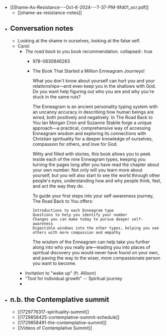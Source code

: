 - [[Shame-As-Resistance---Oct-6-2024---7-37-PM-8fd01_ocr.pdf]]
	- [[shame-as-resistance-notes]]
- ## Conversation notes
	- Looking at the shame in ourselves, looking at the false self.
	- Carol:
		- *The road back to you* book recommendation.
		  collapsed:: true
			- 978-0830846283
			- The Book That Started a Million Enneagram Journeys!
			  
			  What you don't know about yourself can hurt you and your relationships―and even keep you in the shallows with God. Do you want help figuring out who you are and why you're stuck in the same ruts?
			  
			  The Enneagram is an ancient personality typing system with an uncanny accuracy in describing how human beings are wired, both positively and negatively. In The Road Back to You Ian Morgan Cron and Suzanne Stabile forge a unique approach―a practical, comprehensive way of accessing Enneagram wisdom and exploring its connections with Christian spirituality for a deeper knowledge of ourselves, compassion for others, and love for God.
			  
			  Witty and filled with stories, this book allows you to peek inside each of the nine Enneagram types, keeping you turning the pages long after you have read the chapter about your own number. Not only will you learn more about yourself, but you will also start to see the world through other people's eyes, understanding how and why people think, feel, and act the way they do.
			  
			  To guide your first steps into your self-awareness journey, The Road Back to You offers:
			  
			      Introductions to each Enneagram type
			      Questions to help you identify your number
			      Changes you can make today to pursue deeper self-awareness
			      Digestible windows into the other types, helping you see others with more compassion and empathy
			  
			  The wisdom of the Enneagram can help take you further along into who you really are―leading you into places of spiritual discovery you would never have found on your own, and paving the way to the wiser, more compassionate person you want to become.
		- Invitation to "wake up" (fr. Allison)
		- "Tool for individual growth" -- Spiritual journey
		-
- ## n.b. the Contemplative summit
	- [[1729776317-spirituality-summit]]
	- [[1729858425-contemplative-summit-schedule]]
	- [[1729858491-the-contemplative-summit]]
	- [[Videos of Contemplative Summit]]